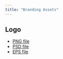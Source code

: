 ```yaml
---
title: "Branding Assets"
---
```


## Logo

- [PNG file](/static/assets/logo/chimera-logo.png)
- [PSD file](/static/assets/logo/chimera-logo.psd)
- [EPS file](/static/assets/logo/chimera-logo.eps)
